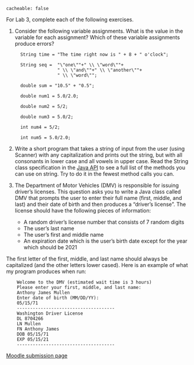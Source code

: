 ```
cacheable: false
```
For Lab 3, complete each of the following exercises.

1. Consider the following variable assignments. What is the value in the variable for each assignment? Which of these variable assignments produce errors?

         String time = "The time right now is " + 8 + " o'clock";

         String seq =  "\"one\""+" \\ \"word\""+
                       " \\ \"and\""+" \\ \"another\""+
                       " \\ \"word\"";

         double sum = "10.5" + "0.5";

         double num1 = 5.0/2.0;

         double num2 = 5/2;

         double num3 = 5.0/2;

         int num4 = 5/2;

         int num5 = 5.0/2.0;

2. Write a short program that takes a string of input from the user (using Scanner) with any capitalization and prints out the string, but with all consonants in lower case and all vowels in upper case. Read the String class specification in the [Java API](https://docs.oracle.com/javase/7/docs/api/) to see a full list of the methods you can use on string. Try to do it in the fewest method calls you can.  

3. The Department of Motor Vehicles (DMV) is responsible for issuing driver’s licenses. This question asks you
to write a Java class called DMV that prompts the user to enter their full name (first, middle, and last) and
their date of birth and then produces a “driver’s license”. The license should have the following pieces of information:

    * A random driver’s license number that consists of 7 random digits
    * The user’s last name
    * The user’s first and middle name
    * An expiration date which is the user’s birth date except for the year which should be 2021

The first letter of the first, middle, and last name should always be capitalized (and the other letters lower cased). Here is an example of what my program produces when run:

        Welcome to the DMV (estimated wait time is 3 hours)
        Please enter your first, middle, and last name:
        Anthony James Mullen
        Enter date of birth (MM/DD/YY):
        05/15/71
        -------------------------------------
        Washington Driver License
        DL 8704266
        LN Mullen
        FN Anthony James
        DOB 05/15/71
        EXP 05/15/21
        -------------------------------------



[Moodle submission page](https://moodle.pugetsound.edu/moodle/mod/assign/view.php?id=407284)
